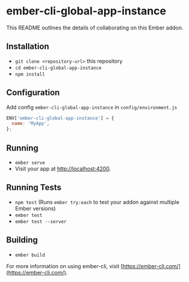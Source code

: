 # ember-cli-global-app-instance

This README outlines the details of collaborating on this Ember addon.

## Installation

* `git clone <repository-url>` this repository
* `cd ember-cli-global-app-instance`
* `npm install`


## Configuration

Add config `ember-cli-global-app-instance` in `config/environment.js`

```javascript
ENV['ember-cli-global-app-instance'] = {
  name: 'MyApp',
};
```

## Running

* `ember serve`
* Visit your app at [http://localhost:4200](http://localhost:4200).

## Running Tests

* `npm test` (Runs `ember try:each` to test your addon against multiple Ember versions)
* `ember test`
* `ember test --server`

## Building

* `ember build`

For more information on using ember-cli, visit [https://ember-cli.com/](https://ember-cli.com/).
